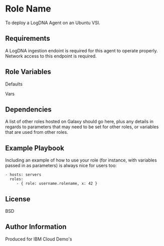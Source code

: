 Role Name
=========

To deploy a LogDNA Agent on an Ubuntu VSI.

Requirements
------------

A LogDNA ingestion endoint is required for this agent to operate properly. Network access to this endpoint is required.

Role Variables
--------------

Defaults



Vars

Dependencies
------------

A list of other roles hosted on Galaxy should go here, plus any details in regards to parameters that may need to be set for other roles, or variables that are used from other roles.

Example Playbook
----------------

Including an example of how to use your role (for instance, with variables passed in as parameters) is always nice for users too:

    - hosts: servers
      roles:
         - { role: username.rolename, x: 42 }

License
-------

BSD

Author Information
------------------

Produced for IBM Cloud Demo's
